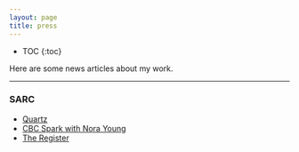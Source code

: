 ```yaml
---
layout: page
title: press
---
```


* TOC
{:toc}

Here are some news articles about my work. 

___

### SARC 

* [Quartz](https://qz.com/965582/scientists-created-a-massive-database-of-sarcasm-drawn-from-reddit-comments/)
* [CBC Spark with Nora Young](http://www.cbc.ca/radio/spark/359-machines-that-smell-sickness-sarcastic-ai-and-more-1.4149678/yeah-you-re-really-going-to-love-this-story-1.4150351)
* [The Register](https://www.theregister.co.uk/2017/04/24/computer_scientists_sarcasm_database/)


